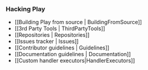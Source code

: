 <!--- Copyright (C) 2009-2013 Typesafe Inc. <http://www.typesafe.com> -->
### Hacking Play

- [[Building Play from source | BuildingFromSource]]
- [[3rd Party Tools | ThirdPartyTools]]
- [[Repositories | Repositories]]
- [[Issues tracker | Issues]]
- [[Contributor guidelines | Guidelines]]
- [[Documentation guidelines | Documentation]]
- [[Custom handler executors|HandlerExecutors]]
